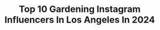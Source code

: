 ---
title: Top 10 Gardening Instagram Influencers In Los Angeles In 2024
description: >-
  Find top gardening Instagram influencers in Los Angeles in 2024. Most popular hashtags: #gardening #losangeles #plantbased #plants.
platform: Instagram
hits: 26
text_top: See the best Instagram profiles on inBeat.
text_bottom: Our platform aggregates 26 Instagram influencers like this in Los Angeles, United States for you to connect with.
profiles:
  - username: "chixmag"
    fullname: >-
      CHIX 📓
    bio: >-
      💖 Media for a healed future. 🌳 @chicksforclimate was the sapling, Chix is the mother tree. 👇Get curated wisdom straight to your inbox.
    location: "United States"
    followers: 345881
    engagement: 141
    commentsToLikes: 0.012182
    id: cl4co0vwbolrq0i23wakb5bl9
    verified: false
    hashtags: "#farming, #gardening, #bluelandpartner, #climatejustice"
  - username: "blackmenwithgardens"
    fullname: >-
      Black Men With Gardens
    bio: >-
      of fathers & suns sharing unique stories🌻 Founder @zznelsonzz | Los Angeles nelson@plantsandanime.com
    location: "United States"
    followers: 151848
    engagement: 208
    commentsToLikes: -0.546887
    id: cl5f5qod64lzz0i23wy8bukew
    verified: false
    hashtags: "#blackmen, #sustainable, #blackgirlswithgardens, #creative"
  - username: "brittany_mcgowan"
    fullname: >-
      Brittany McGowan
    bio: >-
      𝐌𝐎𝐃𝐄𝐋 | 𝐂𝐑𝐄𝐀𝐓𝐎𝐑 🎥 📍Los Angeles, CA Case #11 on DEAL OR NO DEAL | @CNBC 〉 Mental Health Advocate @thebrittanyedit N E W P O S T ↴
    location: "United States"
    followers: 34660
    engagement: 99
    commentsToLikes: 0.106417
    id: ck6txhx4mxxp00j7137w6cb1i
    verified: false
    hashtags: "#igtv, #natural, #makeup, #photodump"
  - username: "mybrentwoodgarden"
    fullname: >-
      Cheryl’s Container Garden 👩🏻‍🌾
    bio: >-
      🧽 LUFFA GROW-A-LONG starts now! #letsluffa Gardening tips & inspiration from the foothills of the Santa Monica Mountains, Los Angeles
    location: "United States"
    followers: 26552
    engagement: 372
    commentsToLikes: 0.038965
    id: ck8svvogjcv9f0j78zxgk3w4m
    verified: false
    hashtags: "#pollinatorgarden, #containergardening, #organicfarming, #grownfromseed"
  - username: "backyardfarming"
    fullname: >-
      
    bio: >-
      Come watch me pretend to be a farmer 👩🏼‍🌾! Living our little family dream. Lots of cooking, gardening, animals, and laughs!
    location: "United States"
    followers: 152
    engagement: 10175
    commentsToLikes: 0.147776
    id: ck0w3z91aw11t0i198wpxue40
    verified: false
    hashtags: "#backyardgarden, #growyourown, #homegrown, #gardentotable"
  - username: "el_tragon_de_los_angeles"
    fullname: >-
      MEMO TORRES 🌮 | L.A. Taco
    bio: >-
      Taco journalist, Third Gen Landscaper, host of Yerbalife & a Dir. for @lataco. On Netflix’s Taco Chronicles, Pressure Cooker, Apple Maps LA food guide
    location: "United States"
    followers: 53479
    engagement: 435
    commentsToLikes: 0.034271
    id: cl6nb9xkul0680i23dwzizeho
    verified: false
    hashtags: "#lataco, #losangeles, #plants, #rams"
  - username: "zznelsonzz"
    fullname: >-
      Nelson ZêPequéno 🇬🇭
    bio: >-
      Founder of @blackmenwithgardens Creative Producer- Experiential | L.A. nelson@sustainingcreative.com
    location: "United States"
    followers: 26192
    engagement: 410
    commentsToLikes: 0.029011
    id: ck5hidteaczyu0i11r3nj6f8m
    verified: false
    hashtags: "#valentinesgift, #valentinesday, #plantscout, #instaflower"
  - username: "camilla.marcus"
    fullname: >-
      Camilla Ruth Marcus
    bio: >-
      chef | activist | entrepreneur | adventurer | mama @westbourne @roar.ny @indprestaurants
    location: "United States"
    followers: 35222
    engagement: 114
    commentsToLikes: 0.017771
    id: clm42v7ux5tjk0j08l4sicgnw
    verified: false
    hashtags: "#foodies, #losangeleschef, #momof3, #homeinspo"
  - username: "brie.thiele"
    fullname: >-
      Brie Thiele
    bio: >-
      PKA Agency | BGA Talent
    location: "United States"
    followers: 38675
    engagement: 155
    commentsToLikes: 0.160316
    id: ck5hexlu1v3140i116q6gnexl
    verified: false
    hashtags: "#savvi, #fun, #tgif, #losangeles"
  - username: "jourdanrashid"
    fullname: >-
      Jourdan Rashid
    bio: >-
      Actor | Music Artist | Athlete | Plant Based🌱 NJ/ NYC / LA SAG-E 🎬🎭
    location: "United States"
    followers: 6296
    engagement: 787
    commentsToLikes: 0.139279
    id: ck5hqzek3tzy60i11a0etmxt3
    verified: false
    hashtags: "#losangeles, #actorslife, #staydangerous, #staypresent"
---